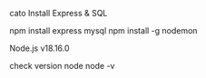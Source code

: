 cato
Install Express & SQL

npm install express mysql
npm install -g nodemon

Node.js v18.16.0

check version node
node -v
